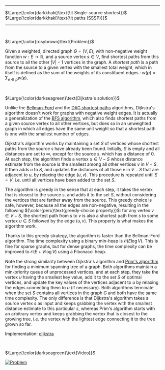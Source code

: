_____________________________________
$\Large{\color{darkkhaki}\text{\it Single-source shortest}}$  
$\Large{\color{darkkhaki}\text{\it paths (SSSP)}}$
_____________________________________

<br />

$\Large{\color{rosybrown}\text{Problem}}$

Given a weighted, directed graph $G = (V, E)$, with non-negative weight function $w : E \to \mathbb{R}$, and a source vertex $s \in V$, find shortest paths from this source to all the other $|V| - 1$ vertices in the graph. A *shortest path* is a path from the source to a given vertex with the smallest total weight, which in itself is defined as the sum of the weights of its constituent edges : $w(p) = \sum_{e \in p} w(e)$.

<br />

$\Large{\color{darkseagreen}\text{Dijkstra's solution}}$

Unlike the [Bellman-Ford](https://github.com/pl3onasm/CLRS/tree/main/algorithms/graphs/SSSP-bellman-ford) and the [DAG shortest paths](https://github.com/pl3onasm/CLRS-in-C/tree/main/algorithms/graphs/SSSP-DAG) algorithms, Dijkstra's algorithm doesn't work for graphs with negative weight edges. It is actually a generalization of the [BFS algorithm](https://github.com/pl3onasm/CLRS-in-C/tree/main/algorithms/graphs/bfs), which also finds shortest paths from a given source vertex to all other vertices, but does so in an unweighted graph in which all edges have the same unit weight so that a shortest path is one with the smallest number of edges.

Dijkstra's algorithm works by maintaining a set $S$ of vertices whose shortest paths from the source $s$ have already been found. Initially, $S$ is empty and all distances are set to $\infty$, except for the source $s$, which has a distance of $0$. At each step, the algorithm finds a vertex $u \in V - S$ whose distance estimate from the source is the smallest among all other vertices $v$ in $V - S$. It then adds $u$ to $S$, and updates the distances of all those $v$ in $V - S$ that are adjacent to $u$, by relaxing the edge $(u, v)$. This procedure is repeated until $S = V$, i.e. until all vertices have been added to the set $S$.

The algorithm is greedy in the sense that at each step, it takes the vertex that is closest to the source $s$, and adds it to the set $S$, without considering the vertices that are farther away from the source. This greedy choice is safe, however, because all the edges are non-negative, resulting in the following ${\color{peru}\text{greedy-choice property}}$: for any vertex $v \in V - S$, the shortest path from $s$ to $v$ is also a shortest path from $s$ to some vertex $u \in S$ followed by the edge $(u, v)$. This property is what makes the algorithm work.

Thanks to this greedy strategy, the algorithm is faster than the Bellman-Ford algorithm. The time complexity using a binary min-heap is $\mathcal{O}(E \log V)$. This is fine for sparse graphs, but for dense graphs, the time complexity can be improved to $\mathcal{O}(E + V \log V)$ using a Fibonacci heap.

Note the strong similarity between Dijkstra's algorithm and [Prim's algorithm](https://github.com/pl3onasm/CLRS/tree/main/algorithms/graphs/MST-prim) for finding a minimum spanning tree of a graph. Both algorithms maintain a min-priority queue of unprocessed vertices, and at each step, they take the vertex $u$ having the smallest key value, add it to the set $S$ of optimal vertices, and update the key values of the vertices adjacent to $u$ by relaxing the edges connecting them to $u$ (if necessary). Both algorithms terminate when the set $S$ contains all vertices in the graph $G$ and both have the same time complexity. The only difference is that Dijkstra's algorithm takes a source vertex $s$ as input and keeps grabbing the vertex with the smallest distance estimate to this particular $s$, whereas Prim's algorithm starts with an arbitrary vertex and keeps grabbing the vertex that is closest to the growing tree, i.e. the vertex with the lightest edge connecting it to the tree grown so far.

Implementation: [dijkstra](https://github.com/pl3onasm/AADS/blob/main/algorithms/graphs/SSSP-dijkstra/dijkstra.c)

<br />

$\Large{\color{darkseagreen}\text{Video}}$

[![Problem](https://img.youtube.com/vi/pSqmAO-m7Lk/0.jpg)](https://www.youtube.com/watch?v=pSqmAO-m7Lk)
